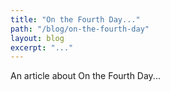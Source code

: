 ```yaml
---
title: "On the Fourth Day..."
path: "/blog/on-the-fourth-day"
layout: blog
excerpt: "..."
---
```


An article about On the Fourth Day...
